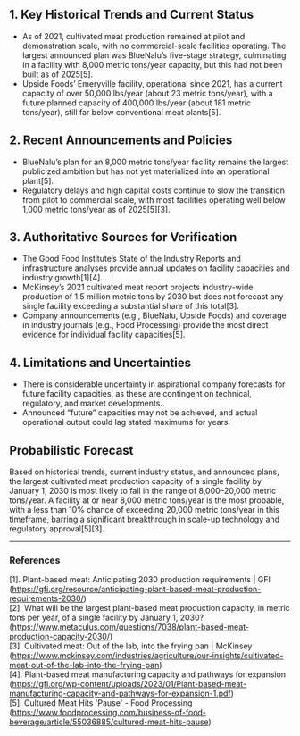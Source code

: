 ## 1. Key Historical Trends and Current Status

- As of 2021, cultivated meat production remained at pilot and demonstration scale, with no commercial-scale facilities operating. The largest announced plan was BlueNalu’s five-stage strategy, culminating in a facility with 8,000 metric tons/year capacity, but this had not been built as of 2025[5].
- Upside Foods’ Emeryville facility, operational since 2021, has a current capacity of over 50,000 lbs/year (about 23 metric tons/year), with a future planned capacity of 400,000 lbs/year (about 181 metric tons/year), still far below conventional meat plants[5].

## 2. Recent Announcements and Policies

- BlueNalu’s plan for an 8,000 metric tons/year facility remains the largest publicized ambition but has not yet materialized into an operational plant[5].
- Regulatory delays and high capital costs continue to slow the transition from pilot to commercial scale, with most facilities operating well below 1,000 metric tons/year as of 2025[5][3].

## 3. Authoritative Sources for Verification

- The Good Food Institute’s State of the Industry Reports and infrastructure analyses provide annual updates on facility capacities and industry growth[1][4].
- McKinsey’s 2021 cultivated meat report projects industry-wide production of 1.5 million metric tons by 2030 but does not forecast any single facility exceeding a substantial share of this total[3].
- Company announcements (e.g., BlueNalu, Upside Foods) and coverage in industry journals (e.g., Food Processing) provide the most direct evidence for individual facility capacities[5].

## 4. Limitations and Uncertainties

- There is considerable uncertainty in aspirational company forecasts for future facility capacities, as these are contingent on technical, regulatory, and market developments.
- Announced “future” capacities may not be achieved, and actual operational output could lag stated maximums for years.

## Probabilistic Forecast

Based on historical trends, current industry status, and announced plans, the largest cultivated meat production capacity of a single facility by January 1, 2030 is most likely to fall in the range of 8,000–20,000 metric tons/year. A facility at or near 8,000 metric tons/year is the most probable, with a less than 10% chance of exceeding 20,000 metric tons/year in this timeframe, barring a significant breakthrough in scale-up technology and regulatory approval[5][3].

---

### References

[1]. Plant-based meat: Anticipating 2030 production requirements | GFI (https://gfi.org/resource/anticipating-plant-based-meat-production-requirements-2030/)  
[2]. What will be the largest plant-based meat production capacity, in metric tons per year, of a single facility by January 1, 2030? (https://www.metaculus.com/questions/7038/plant-based-meat-production-capacity-2030/)  
[3]. Cultivated meat: Out of the lab, into the frying pan | McKinsey (https://www.mckinsey.com/industries/agriculture/our-insights/cultivated-meat-out-of-the-lab-into-the-frying-pan)  
[4]. Plant-based meat manufacturing capacity and pathways for expansion (https://gfi.org/wp-content/uploads/2023/01/Plant-based-meat-manufacturing-capacity-and-pathways-for-expansion-1.pdf)  
[5]. Cultured Meat Hits 'Pause' - Food Processing (https://www.foodprocessing.com/business-of-food-beverage/article/55036885/cultured-meat-hits-pause)